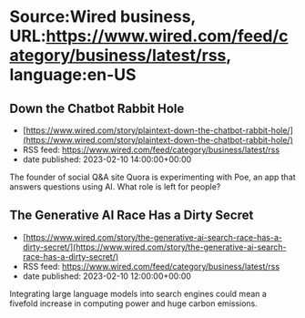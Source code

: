 # Source:Wired business, URL:https://www.wired.com/feed/category/business/latest/rss, language:en-US

## Down the Chatbot Rabbit Hole
 - [https://www.wired.com/story/plaintext-down-the-chatbot-rabbit-hole/](https://www.wired.com/story/plaintext-down-the-chatbot-rabbit-hole/)
 - RSS feed: https://www.wired.com/feed/category/business/latest/rss
 - date published: 2023-02-10 14:00:00+00:00

The founder of social Q&amp;A site Quora is experimenting with Poe, an app that answers questions using AI. What role is left for people?

## The Generative AI Race Has a Dirty Secret
 - [https://www.wired.com/story/the-generative-ai-search-race-has-a-dirty-secret/](https://www.wired.com/story/the-generative-ai-search-race-has-a-dirty-secret/)
 - RSS feed: https://www.wired.com/feed/category/business/latest/rss
 - date published: 2023-02-10 12:00:00+00:00

Integrating large language models into search engines could mean a fivefold increase in computing power and huge carbon emissions.

